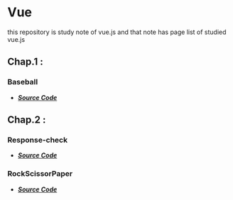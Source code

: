 # Vue
this repository is study note of vue.js and that note has page list of studied vue.js

## Chap.1 : 

### Baseball

* [***Source Code***](https://github.com/wiv33/vue/tree/baseball)

## Chap.2 :

### Response-check

* [***Source Code***](https://github.com/wiv33/vue/tree/response-check)

### RockScissorPaper

* [***Source Code***](https://github.com/wiv33/vue/tree/rock-scissor-paper)